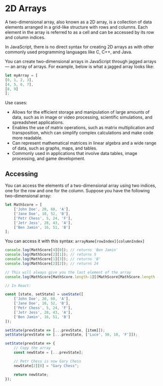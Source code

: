 # 2D Arrays

A two-dimensional array, also known as a 2D array, is a collection of data elements arranged in a grid-like structure with rows and columns. Each element in the array is referred to as a cell and can be accessed by its row and column indices.

In JavaScript, there is no direct syntax for creating 2D arrays as with other commonly used programming languages like C, C++, and Java.

You can create two-dimensional arrays in JavaScript through jagged arrays — an array of arrays. For example, below is what a jagged array looks like:

```js
let myArray = [
[0, 1, 2, 3], 
[4, 5, 6, 7],
[8, 9]
];
```

Use cases:

- Allows for the efficient storage and manipulation of large amounts of data, such as in image or video processing, scientific simulations, and spreadsheet applications.
- Enables the use of matrix operations, such as matrix multiplication and transposition, which can simplify complex calculations and make code more readable.
- Can represent mathematical matrices in linear algebra and a wide range of data, such as graphs, maps, and tables.
- Commonly used in applications that involve data tables, image processing, and game development.

## Accessing

You can access the elements of a two-dimensional array using two indices, one for the row and one for the column. Suppose you have the following two-dimensional array:

```js
let MathScore = [
    ['John Doe', 20, 60, 'A'],
    ['Jane Doe', 10, 52, 'B'],
    ['Petr Chess', 5, 24, 'F'],
    ['Jetr Jess', 28, 43, 'A'],
    ['Ben Jamin', 16, 51, 'B']
];
```

You can access it with this syntax: `arrayName[rowIndex][columnIndex]`

```js
console.log(MathScore[4][0]); // returns 'Ben Jamin'
console.log(MathScore[2][1]); // returns 5
console.log(MathScore[1][3]); // returns 'B'
console.log(MathScore[2][2]); // returns 24

// This will always give you the last element of the array
console.log(MathScore[MathScore.length-1][(MathScore[MathScore.length -1]).length - 1]); // returns 'B'

// In React:

const [state, setState] = useState([
    ['John Doe', 20, 60, 'A'],
    ['Jane Doe', 10, 52, 'B'],
    ['Petr Chess', 5, 24, 'F'],
    ['Jetr Jess', 28, 43, 'A'],
    ['Ben Jamin', 16, 51, 'B']
]);

setState(prevState => [...prevState, [item]]);
setState(prevState => [...prevState, ['Luce', 50, 10, 'F']]);

setState(prevState => {
    // Copy the array
    const newState = [...prevState];

    // Petr Chess is now Gary Chess
    newState[2][0] = "Gary Chess";

    return newState;
});
```
